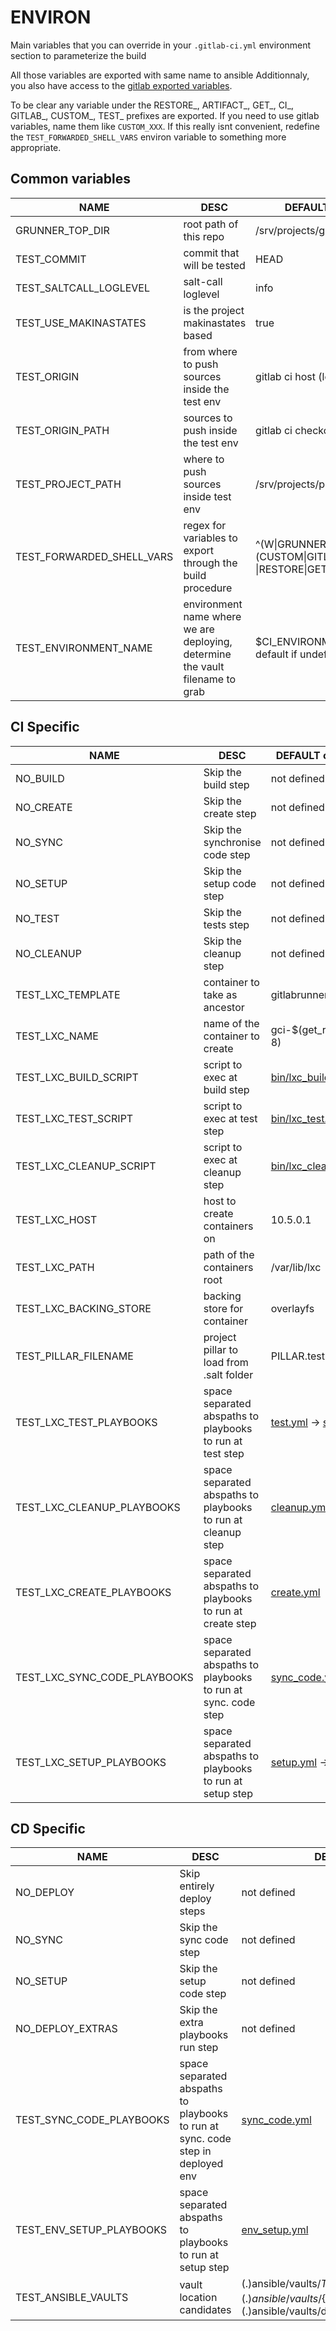 # ENVIRON
Main variables that you can override in your ``.gitlab-ci.yml`` environment section to parameterize the build

All those variables are exported with same name to ansible
Additionnaly, you also have access to the [gitlab exported variables](https://docs.gitlab.com/ce/ci/variables/).

To be clear any variable under the RESTORE_, ARTIFACT_, GET_, CI_, GITLAB_, CUSTOM_, TEST_ prefixes are exported.
If you need to use gitlab variables, name them like ``CUSTOM_XXX``. If this really isnt convenient, redefine the ``TEST_FORWARDED_SHELL_VARS`` environ variable to something more appropriate.

## Common variables
| NAME                         | DESC                              |  DEFAULT or Example        |
| ---------------------------- | --------------------------------- |  -------------------------------            |
| GRUNNER_TOP_DIR              | root path of this repo                         | /srv/projects/gitlabrunner/project |
| TEST_COMMIT                  | commit that will be tested                     |  HEAD                          |
| TEST_SALTCALL_LOGLEVEL       | salt-call loglevel | info                      |                                |
| TEST_USE_MAKINASTATES        | is the project makinastates based              |  true                          |
| TEST_ORIGIN                  | from where to push sources inside the test env | gitlab ci host (localhost)     |
| TEST_ORIGIN_PATH             | sources to push inside the test env            | gitlab ci checkout root        |
| TEST_PROJECT_PATH            | where to push sources inside test env          | /srv/projects/project/project} |
| TEST_FORWARDED_SHELL_VARS    | regex for variables to export through the build procedure | ^(W\|GRUNNER_TOP_DIR\|(CUSTOM\|GITLAB\|ARTIFACT<br/>\|RESTORE\|GET\|TEST\|NO\|CI)_.*)$ |
| TEST_ENVIRONMENT_NAME| environment name where we are deploying, determine the vault filename to grab | $CI_ENVIRONMENT_NAME or default if undefined |

## CI Specific
| NAME                         | DESC                              |  DEFAULT or Example        |
| ---------------------------- | --------------------------------- |  -------------------------------            |
| NO_BUILD                     | Skip the build step            | not defined |
| NO_CREATE                    | Skip the create step           | not defined |
| NO_SYNC                      | Skip the synchronise code step | not defined |
| NO_SETUP                     | Skip the setup code step | not defined |
| NO_TEST                      | Skip the tests step            | not defined |
| NO_CLEANUP                   | Skip the cleanup step          | not defined |
| TEST_LXC_TEMPLATE            | container to take as ancestor     |  gitlabrunner-common                        |
| TEST_LXC_NAME                | name of the container to create   |  gci-$(get_random_slug 8)                   |
| TEST_LXC_BUILD_SCRIPT        | script to exec at build step      |  [bin/lxc_build.sh](bin/lxc_build.sh)       |
| TEST_LXC_TEST_SCRIPT         | script to exec at test step       |  [bin/lxc_test.sh](bin/lxc_test.sh)         |
| TEST_LXC_CLEANUP_SCRIPT      | script to exec at cleanup step    |  [bin/lxc_cleanup.sh](./bin/lxc_cleanup.sh) |
| TEST_LXC_HOST                | host to create containers on      |  10.5.0.1                                   |
| TEST_LXC_PATH                | path of the containers root       |  /var/lib/lxc                               |
| TEST_LXC_BACKING_STORE       | backing store for container       |  overlayfs                                  |
| TEST_PILLAR_FILENAME         | project pillar to load from .salt folder       | PILLAR.test |
| TEST_LXC_TEST_PLAYBOOKS      | space separated abspaths to playbooks to run at test step       | [test.yml](../ansible/playbooks/lxc/lifecycle/test.yml) -> [sub](../ansible/playbooks/lifecycle/test.yml)        |
| TEST_LXC_CLEANUP_PLAYBOOKS   | space separated abspaths to playbooks to run at cleanup step    | [cleanup.yml](../ansible/playbooks/lxc/cleanup.yml)     |
| TEST_LXC_CREATE_PLAYBOOKS    | space separated abspaths to playbooks to run at create step     | [create.yml](../ansible/playbooks/lxc/create.yml) |
| TEST_LXC_SYNC_CODE_PLAYBOOKS | space separated abspaths to playbooks to run at sync. code step | [sync_code.yml](../ansible/playbooks/lxc/lifecycle/sync_code.yml) -> [sub](../ansible/playbooks/lifecycle/sync_code.yml) |
| TEST_LXC_SETUP_PLAYBOOKS     | space separated abspaths to playbooks to run at setup  step     | [setup.yml](../ansible/playbooks/lxc/lifecycle/setup.yml) -> [sub](../ansible/playbooks/lifecycle/setup.yml)       |

## CD Specific
| NAME                         | DESC                              |  DEFAULT or Example        |
| ---------------------------- | --------------------------------- |  -------------------------------            |
| NO_DEPLOY                | Skip entirely deploy steps | not defined |
| NO_SYNC                  | Skip the sync code step | not defined |
| NO_SETUP                 | Skip the setup code step | not defined |
| NO_DEPLOY_EXTRAS         | Skip the extra playbooks run step | not defined |
| TEST_SYNC_CODE_PLAYBOOKS | space separated abspaths to playbooks to run at sync. code step in deployed env| [sync_code.yml](../ansible/playbooks/lifecycle/sync_code.yml) |
| TEST_ENV_SETUP_PLAYBOOKS | space separated abspaths to playbooks to run at setup  step     | [env_setup.yml](../ansible/playbooks/lifecycle/env_setup.yml)       |
| TEST_ANSIBLE_VAULTS | vault location candidates | (.)ansible/vaults/${TEST_ENVIRONMENT_NAME}.yml, (.)ansible/vaults/${TEST_ENVIRONMENT_NAME}.yml, (.)ansible/vaults/default.yml |
